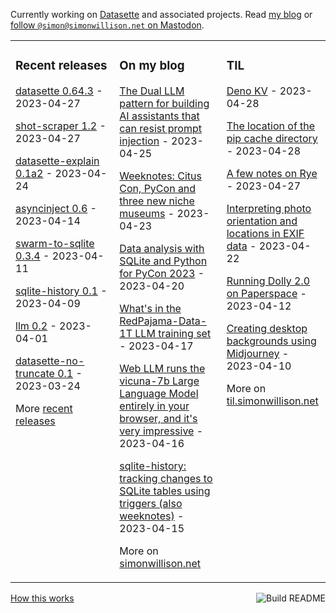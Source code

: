 Currently working on [Datasette](https://datasette.io/) and associated projects. Read [my blog](https://simonwillison.net/) or <a href="https://fedi.simonwillison.net/@simon">follow `@simon@simonwillison.net` on Mastodon</a>.

<table><tr><td valign="top" width="33%">

### Recent releases
<!-- recent_releases starts -->
[datasette 0.64.3](https://github.com/simonw/datasette/releases/tag/0.64.3) - 2023-04-27

[shot-scraper 1.2](https://github.com/simonw/shot-scraper/releases/tag/1.2) - 2023-04-27

[datasette-explain 0.1a2](https://github.com/simonw/datasette-explain/releases/tag/0.1a2) - 2023-04-24

[asyncinject 0.6](https://github.com/simonw/asyncinject/releases/tag/0.6) - 2023-04-14

[swarm-to-sqlite 0.3.4](https://github.com/dogsheep/swarm-to-sqlite/releases/tag/0.3.4) - 2023-04-11

[sqlite-history 0.1](https://github.com/simonw/sqlite-history/releases/tag/0.1) - 2023-04-09

[llm 0.2](https://github.com/simonw/llm/releases/tag/0.2) - 2023-04-01

[datasette-no-truncate 0.1](https://github.com/simonw/datasette-no-truncate/releases/tag/0.1) - 2023-03-24
<!-- recent_releases ends -->
More [recent releases](https://github.com/simonw/simonw/blob/main/releases.md)
</td><td valign="top" width="34%">

### On my blog
<!-- blog starts -->
[The Dual LLM pattern for building AI assistants that can resist prompt injection](http://simonwillison.net/2023/Apr/25/dual-llm-pattern/) - 2023-04-25

[Weeknotes: Citus Con, PyCon and three new niche museums](http://simonwillison.net/2023/Apr/23/weeknotes/) - 2023-04-23

[Data analysis with SQLite and Python for PyCon 2023](http://simonwillison.net/2023/Apr/20/pycon-2023/) - 2023-04-20

[What's in the RedPajama-Data-1T LLM training set](http://simonwillison.net/2023/Apr/17/redpajama-data/) - 2023-04-17

[Web LLM runs the vicuna-7b Large Language Model entirely in your browser, and it's very impressive](http://simonwillison.net/2023/Apr/16/web-llm/) - 2023-04-16

[sqlite-history: tracking changes to SQLite tables using triggers (also weeknotes)](http://simonwillison.net/2023/Apr/15/sqlite-history/) - 2023-04-15
<!-- blog ends -->
More on [simonwillison.net](https://simonwillison.net/)
</td><td valign="top" width="33%">

### TIL
<!-- tils starts -->
[Deno KV](https://til.simonwillison.net/deno/deno-kv) - 2023-04-28

[The location of the pip cache directory](https://til.simonwillison.net/python/pip-cache) - 2023-04-28

[A few notes on Rye](https://til.simonwillison.net/python/rye) - 2023-04-27

[Interpreting photo orientation and locations in EXIF data](https://til.simonwillison.net/exif/orientation-and-location) - 2023-04-22

[Running Dolly 2.0 on Paperspace](https://til.simonwillison.net/llms/dolly-2) - 2023-04-12

[Creating desktop backgrounds using Midjourney](https://til.simonwillison.net/midjourney/desktop-backgrounds) - 2023-04-10
<!-- tils ends -->
More on [til.simonwillison.net](https://til.simonwillison.net/)
</td></tr></table>

<a href="https://github.com/simonw/simonw/actions"><img src="https://github.com/simonw/simonw/workflows/Build%20README/badge.svg" align="right" alt="Build README"></a> <a href="https://simonwillison.net/2020/Jul/10/self-updating-profile-readme/">How this works</a>
